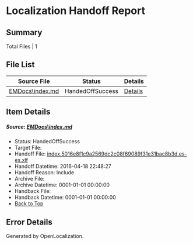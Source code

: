 # <a name='report-top'></a> Localization Handoff Report

## Summary
 Total Files | 1

## File List
 Source File | Status | Details 
 ----------- | ------ | ------- 
 [EMDocs\index.md](https://github.com/Microsoft/EMDocs-pr/blob/a85c69c25bb1a1b91ace5b53313cea1a755113c0/EMDocs/index.md) | HandedOffSuccess | [Details](#ae26d5bcb5cf6a4fc535457999d0d2ac1e830b3c59)

## Item Details
##### <a name='ae26d5bcb5cf6a4fc535457999d0d2ac1e830b3c59'></a> Source: [EMDocs\index.md](https://github.com/Microsoft/EMDocs-pr/blob/a85c69c25bb1a1b91ace5b53313cea1a755113c0/EMDocs/index.md)
* Status: HandedOffSuccess
* Target File: 
* Handoff File: [index.5016e8f1c9a2569dc2c08f69089f31e31bac8b3d.es-es.xlf](https://github.com/Microsoft/EM.handoff/blob/940d77ec929b76f499af508eca1f472e3fec5f8a/ol-handoff/Microsoft/EMDocs-pr.es-es/master/index.5016e8f1c9a2569dc2c08f69089f31e31bac8b3d.es-es.xlf)
* Handoff Datetime: 2016-04-18 22:48:27
* Handoff Reason: Include
* Archive File: 
* Archive Datetime: 0001-01-01 00:00:00
* Handback File: 
* Handback Datetime: 0001-01-01 00:00:00
* [Back to Top](#report-top)


## Error Details

Generated by OpenLocalization.
